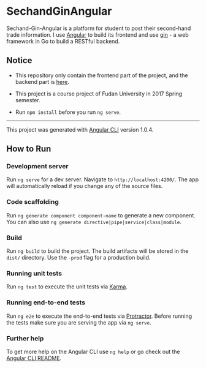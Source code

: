 # SechandGinAngular

Sechand-Gin-Angular is a platform for student to post their second-hand trade information. I use [Angular](https://angular.io) to build its frontend and use [gin](https://github.com/gin-gonic/gin) - a web framework in Go to build a RESTful backend.

## Notice

* This repository only contain the frontend part of the project, and the backend part is [here](https://github.com/Xwai/sechand-gin-api).

* This project is a course project of Fudan University in 2017 Spring semester.

* Run `npm install` before you run `ng serve`.
---
This project was generated with [Angular CLI](https://github.com/angular/angular-cli) version 1.0.4.

## How to Run

### Development server

Run `ng serve` for a dev server. Navigate to `http://localhost:4200/`. The app will automatically reload if you change any of the source files.

### Code scaffolding

Run `ng generate component component-name` to generate a new component. You can also use `ng generate directive|pipe|service|class|module`.

### Build

Run `ng build` to build the project. The build artifacts will be stored in the `dist/` directory. Use the `-prod` flag for a production build.

### Running unit tests

Run `ng test` to execute the unit tests via [Karma](https://karma-runner.github.io).

### Running end-to-end tests

Run `ng e2e` to execute the end-to-end tests via [Protractor](http://www.protractortest.org/).
Before running the tests make sure you are serving the app via `ng serve`.

### Further help

To get more help on the Angular CLI use `ng help` or go check out the [Angular CLI README](https://github.com/angular/angular-cli/blob/master/README.md).
